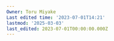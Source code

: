 ```yaml
---
Owner: Toru Miyake
Last edited time: '2023-07-01T14:21'
lastmod: '2025-03-03'
last_edited: 2023-07-01T00:00:00.000Z
---
```



